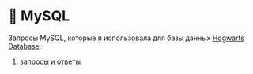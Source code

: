# 🐬 MySQL 

Запросы MySQL, которые я использовала для базы данных  <a href="https://drive.google.com/drive/u/3/folders/1MC0AttnmlAmugifFlX3hG6pssYZDqpPB "> Hogwarts Database</a>:
1) <a href="https://docs.google.com/document/d/1XzAo4v6a5F4JS-3lR9QWCl7pLF--EmHb/edit?usp=sharing&ouid=114492230688683713388&rtpof=true&sd=true"> запросы и ответы 

